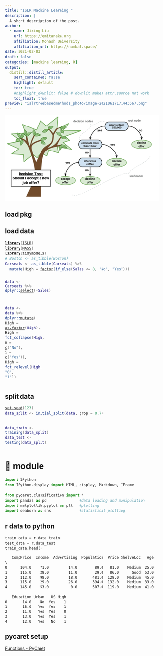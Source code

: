 ```yaml
---
title: "ISLR Machine Learning "
description: |
  A short description of the post.
author:
  - name: Jixing Liu
    url: https://emitanaka.org
    affiliation: Monash University
    affiliation_url: https://numbat.space/
date: 2021-02-03
draft: false
categories: [machine learning, R]
output:
  distill::distill_article:
    self_contained: false
    highlight: default
    toc: true
    #highlight_downlit: false # downlit makes attr.source not work
    toc_float: true
preview: "islrtreebasedmethods_photo/image-20210617171443567.png"
---
```






 ![](islrtreebasedmethods_photo/image-20210617171443567.png)



## load pkg



## load data

<div class="layout-chunk" data-layout="l-body">
<div class='toggle-code'><div class="sourceCode"><pre class="sourceCode r"><code class="sourceCode r"><span class='kw'><a href='https://rdrr.io/r/base/library.html'>library</a></span><span class='op'>(</span><span class='va'><a href='http://www.StatLearning.com'>ISLR</a></span><span class='op'>)</span>
<span class='kw'><a href='https://rdrr.io/r/base/library.html'>library</a></span><span class='op'>(</span><span class='va'><a href='http://www.stats.ox.ac.uk/pub/MASS4/'>MASS</a></span><span class='op'>)</span>
<span class='kw'><a href='https://rdrr.io/r/base/library.html'>library</a></span><span class='op'>(</span><span class='va'><a href='https://tidymodels.tidymodels.org'>tidymodels</a></span><span class='op'>)</span>
<span class='co'># Boston &lt;- as_tibble(Boston)</span>
<span class='va'>Carseats</span> <span class='op'>&lt;-</span> <span class='fu'>as_tibble</span><span class='op'>(</span><span class='va'>Carseats</span><span class='op'>)</span> <span class='op'>%&gt;%</span>
  <span class='fu'>mutate</span><span class='op'>(</span>High <span class='op'>=</span> <span class='fu'><a href='https://rdrr.io/r/base/factor.html'>factor</a></span><span class='op'>(</span><span class='fu'>if_else</span><span class='op'>(</span><span class='va'>Sales</span> <span class='op'>&lt;=</span> <span class='fl'>8</span>, <span class='st'>"No"</span>, <span class='st'>"Yes"</span><span class='op'>)</span><span class='op'>)</span><span class='op'>)</span>

<span class='va'>data</span> <span class='op'>&lt;-</span> 
<span class='va'>Carseats</span> <span class='op'>%&gt;%</span> 
  <span class='fu'>dplyr</span><span class='fu'>::</span><span class='fu'><a href='https://dplyr.tidyverse.org/reference/select.html'>select</a></span><span class='op'>(</span><span class='op'>-</span><span class='va'>Sales</span><span class='op'>)</span>

<span class='va'>data</span> <span class='op'>&lt;-</span> <span class='va'>data</span> <span class='op'>%&gt;%</span> 
  <span class='fu'>dplyr</span><span class='fu'>::</span><span class='fu'><a href='https://dplyr.tidyverse.org/reference/mutate.html'>mutate</a></span><span class='op'>(</span>
    High <span class='op'>=</span> <span class='fu'><a href='https://rdrr.io/r/base/factor.html'>as.factor</a></span><span class='op'>(</span><span class='va'>High</span><span class='op'>)</span>,
    High <span class='op'>=</span> <span class='fu'>fct_collapse</span><span class='op'>(</span><span class='va'>High</span>,
                        `0` <span class='op'>=</span> <span class='fu'><a href='https://rdrr.io/r/base/c.html'>c</a></span><span class='op'>(</span><span class='st'>"No"</span><span class='op'>)</span>,
                        `1` <span class='op'>=</span> <span class='fu'><a href='https://rdrr.io/r/base/c.html'>c</a></span><span class='op'>(</span><span class='st'>"Yes"</span><span class='op'>)</span><span class='op'>)</span>,
    High <span class='op'>=</span> <span class='fu'>fct_relevel</span><span class='op'>(</span><span class='va'>High</span>,
                       <span class='st'>"0"</span>,
                       <span class='st'>"1"</span><span class='op'>)</span><span class='op'>)</span>
</code></pre></div>
</div>

</div>


## split data
<div class="layout-chunk" data-layout="l-body">
<div class='toggle-code'><div class="sourceCode"><pre class="sourceCode r"><code class="sourceCode r"><span class='fu'><a href='https://rdrr.io/r/base/Random.html'>set.seed</a></span><span class='op'>(</span><span class='fl'>123</span><span class='op'>)</span>
<span class='va'>data_split</span> <span class='op'>&lt;-</span> <span class='fu'>initial_split</span><span class='op'>(</span><span class='va'>data</span>, prop <span class='op'>=</span> <span class='fl'>0.7</span><span class='op'>)</span>

<span class='va'>data_train</span> <span class='op'>&lt;-</span> <span class='fu'>training</span><span class='op'>(</span><span class='va'>data_split</span><span class='op'>)</span>
<span class='va'>data_test</span> <span class='op'>&lt;-</span> <span class='fu'>testing</span><span class='op'>(</span><span class='va'>data_split</span><span class='op'>)</span>
</code></pre></div>
</div>

</div>


# 🐍 module
<div class="layout-chunk" data-layout="l-body">
<div class='toggle-code'>

```python
import IPython
from IPython.display import HTML, display, Markdown, IFrame

from pycaret.classification import *
import pandas as pd               #data loading and manipulation
import matplotlib.pyplot as plt   #plotting
import seaborn as sns             #statistical plotting
```

</div>

</div>



## r data to python

<div class="layout-chunk" data-layout="l-body">
<div class='toggle-code'>

```python
train_data = r.data_train
test_data = r.data_test
train_data.head()
```

```
   CompPrice  Income  Advertising  Population  Price ShelveLoc   Age  \
0      104.0    71.0         14.0        89.0   81.0    Medium  25.0   
1      115.0    28.0         11.0        29.0   86.0      Good  53.0   
2      112.0    98.0         18.0       481.0  128.0    Medium  45.0   
3      115.0    29.0         26.0       394.0  132.0    Medium  33.0   
4      145.0    53.0          0.0       507.0  119.0    Medium  41.0   

   Education Urban   US High  
0       14.0    No  Yes    1  
1       18.0   Yes  Yes    1  
2       11.0   Yes  Yes    0  
3       13.0   Yes  Yes    1  
4       12.0   Yes   No    1  
```

</div>

</div>



## pycaret setup 

[Functions - PyCaret](https://pycaret.org/functions/)

























